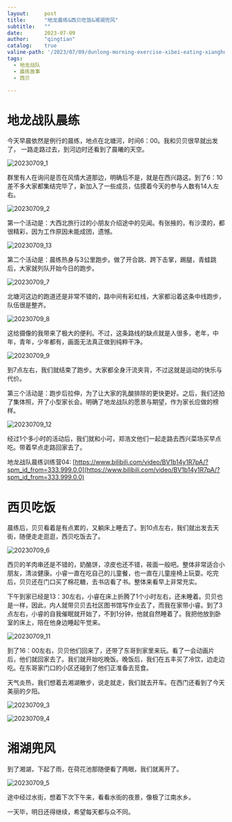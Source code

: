 ```yaml
---
layout:     post
title:      "地龙晨练&西贝吃饭&湘湖兜风"
subtitle:   ""
date:       2023-07-09
author:     "qingtian"
catalog:    true
valine-path: '/2023/07/09/dunlong-morning-exercise-xibei-eating-xianghu-riding/'
tags:
  - 地龙战队
  - 晨练故事
  - 西贝

---
```


# 地龙战队晨练

今天早晨依然是例行的晨练，地点在北塘河，时间6：00。我和贝贝很早就出发了， 一路走路过去，到河边时还看到了晨曦的天空。

![20230709_1](http://img.qingtian16265.com/20230709_1.jpg)

群里有人在询问是否在风情大道那边，明确后不是，就是在西兴路这。到了6：10差不多大家都集结完毕了，新加入了一些成员，估摸着今天的参与人数有14人左右。

![20230709_2](http://img.qingtian16265.com/20230709_2.jpg)

第一个活动是：大西北旅行过的小朋友介绍途中的见闻。有张掖的，有沙漠的，都很精彩，因为工作原因未能成团，遗憾。

![20230709_13](http://img.qingtian16265.com/20230709_13.jpg)

第二个活动是：晨练热身与3公里跑步。做了开合跳、跨下击掌，踢腿，青蛙跳后，大家就列队开始今日的跑步。

![20230709_7](http://img.qingtian16265.com/20230709_7.jpg)

北塘河这边的跑道还是非常不错的，路中间有彩虹线，大家都沿着这条中线跑步，队伍很是整齐。

![20230709_8](http://img.qingtian16265.com/20230709_8.jpg)

这给摄像的我带来了极大的便利。不过，这条路线的缺点就是人很多，老年，中年，青年，少年都有，画面无法真正做到纯粹干净。

![20230709_9](http://img.qingtian16265.com/20230709_9.jpg)

到7点左右，我们就结束了跑步。大家都全身汗流夹背，不过这就是运动的快乐与代价。

第三个活动是：跑步后拉伸，为了让大家的乳酸排除的更快更好。之后，我们还拍了集体照，开了小型家长会。明确了地龙战队的愿景与期望，作为家长应做的榜样。

![20230709_12](http://img.qingtian16265.com/20230709_12.jpg)

经过1个多小时的活动后，我们就和小可，郑浩文他们一起走路去西兴菜场买早点吃。带着早点走路回家去了。

地龙战队晨练训练营04: [https://www.bilibili.com/video/BV1b14y1R7pA/?spm_id_from=333.999.0.0](https://www.bilibili.com/video/BV1b14y1R7pA/?spm_id_from=333.999.0.0) 

# 西贝吃饭

晨练后，贝贝看着是有点累的，又躺床上睡去了。到10点左右，我们就出发去天街，随便走走逛逛，西贝吃饭去了。

![20230709_6](http://img.qingtian16265.com/20230709_6.jpg)

西贝的羊肉串还是不错的，奶酪饼，凉皮也还不错，莜面一般吧。整体非常适合小朋友，清淡健康。小睿一直在吃自己的儿童餐，也一直在儿童座椅上玩耍。吃完后，贝贝还在门口买了棉花糖，去书店看了书。整体来看早上非常充实。

下午到家已经是13：30左右，小睿在床上折腾了1个小时左右，还未睡着。贝贝也是一样，因此，内人就带贝贝去社区图书馆写作业去了，而我在家带小睿。到了3点左右，小睿的自我催眠就开始了，不到1分钟，他就自然睡着了。我把他放到卧室的床上，陪在他身边睡起午觉来。

![20230709_11](http://img.qingtian16265.com/20230709_11.jpg)

到了16：00左右，贝贝他们回来了，还带了东哥到家里来玩。看了一会动画片后，他们就回家去了。我们就开始吃晚饭。晚饭后，我们在五丰买了冷饮，边走边吃。在东哥家门口的小区还碰到了他们正准备去觅食。

天气炎热，我们想着去湘湖散步，说走就走，我们就去开车。在西门还看到了今天美丽的夕阳。

![20230709_3](http://img.qingtian16265.com/20230709_3.jpg)

![20230709_4](http://img.qingtian16265.com/20230709_4.jpg)

# 湘湖兜风

到了湘湖，下起了雨，在荷花池那随便看了两眼，我们就离开了。

![20230709_5](http://img.qingtian16265.com/20230709_5.jpg)

途中经过水街，想着下次下午来，看看水街的夜景，像极了江南水乡。

一天毕，明日还得继续，希望每天都与众不同。